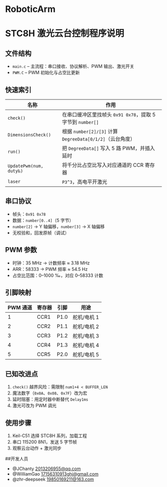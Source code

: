 # RoboticArm
# STC8H 激光云台控制程序说明

## 文件结构
- `main.c` – 主流程：串口接收、协议解析、PWM 输出、激光开关  
- `PWM.C` – PWM 初始化与占空比更新

## 快速索引
| 名称 | 作用 |
|---|---|
| `check()` | 在串口缓冲区里找帧头 `0x91 0x78`，提取 5 字节到 `number[]` |
| `DimensionsCheck()` | 根据 `number[2]/[3]` 计算 `DegreeData[0/1/2]`（云台角度） |
| `run()` | 把 `DegreeData[]` 写入 5 路 PWM，并插入延时 |
| `UpdatePwm(num, duty‰)` | 将千分比占空比写入对应通道的 CCR 寄存器 |
| `laser` | `P3^3`，高电平开激光 |

## 串口协议
- 帧头：`0x91 0x78`  
- 数据：`number[0..4]`（5 字节）  
- `number[2]` → Y 轴偏移，`number[3]` → X 轴偏移  
- 无校验和，回发原帧（调试）

## PWM 参数
- 时钟：35 MHz → 计数频率 ≈ 3.18 MHz  
- ARR：58333 → PWM 频率 ≈ 54.5 Hz  
- 占空比范围：0–1000 ‰，对应 0–58333 计数

## 引脚映射
| PWM 通道 | 寄存器 | 引脚 | 用途 |
|---|---|---|---|
| 1 | CCR1 | P1.0 | 舵机/电机 1 |
| 2 | CCR2 | P1.1 | 舵机/电机 2 |
| 3 | CCR3 | P1.2 | 舵机/电机 3 |
| 4 | CCR4 | P1.3 | 舵机/电机 4 |
| 5 | CCR5 | P2.0 | 舵机/电机 5 |

## 已知改进点
1. `check()` 越界风险：需限制 `num1+4 < BUFFER_LEN`  
2. 魔法数字（`0x0A`、`0x08`、`0x7F`）改为宏  
3. 延时阻塞：用定时器中断替代 `Delay1ms`  
4. 激光可改为 PWM 调光

## 使用步骤
1. Keil-C51 选择 STC8H 系列，加载工程  
2. 串口 115200 8N1，发送 5 字节帧  
3. 观察云台动作 + 激光同步

##开发人员
- @JChanty 2013206955@qq.com
- @WilliamGao 17156310913ghj@gmail.com
- @zhr-deepseek 19850169211@163.com

